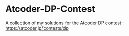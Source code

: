 # Atcoder-DP-Contest
A collection of my solutions for the Atcoder DP contest : https://atcoder.jp/contests/dp
